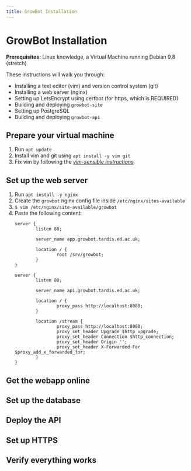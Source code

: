 ```yaml
---
title: GrowBot Installation
---
```


# GrowBot Installation

**Prerequisites:** Linux knowledge, a Virtual Machine running Debian 9.8 (stretch)

These instructions will walk you through:

- Installing a text editor (vim) and version control system (git)
- Installing a web server (nginx)
- Setting up LetsEncrypt using certbot (for https, which is REQUIRED)
- Building and deploying `growbot-site`
- Setting up PostgreSQL
- Building and deploying `growbot-api`

## Prepare your virtual machine

1. Run `apt update`
1. Install vim and git using `apt install -y vim git`
1. Fix vim by following the [_vim-sensible instructions_](https://github.com/tpope/vim-sensible)

## Set up the web server

1. Run `apt install -y nginx`
1. Create the `growbot` nginx config file inside `/etc/nginx/sites-available`
  1. `$ vim /etc/nginx/site-available/growbot`
  1. Paste the following content:
      ```nginx
      server {
              listen 80;

              server_name app.growbot.tardis.ed.ac.uk;

              location / {
                      root /srv/growbot;
              }
      }

      server {
              listen 80;

              server_name api.growbot.tardis.ed.ac.uk;

              location / {
                      proxy_pass http://localhost:8080;
              }

              location /stream {
                      proxy_pass http://localhost:8080;
                      proxy_set_header Upgrade $http_upgrade;
                      proxy_set_header Connection $http_connection;
                      proxy_set_header Origin '';
                      proxy_set_header X-Forwarded-For $proxy_add_x_forwarded_for;
              }
      }
      ```

## Get the webapp online

## Set up the database

## Deploy the API

## Set up HTTPS



## Verify everything works

